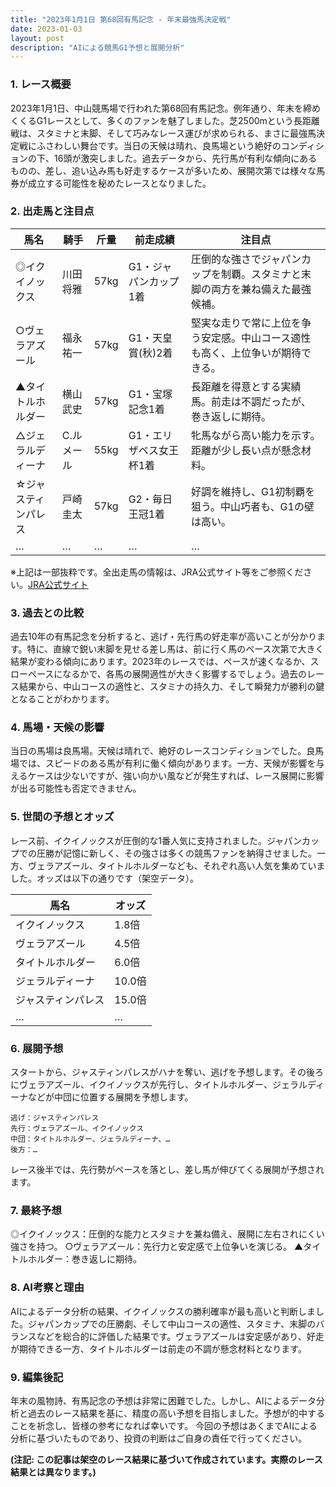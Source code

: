 ```yaml
---
title: "2023年1月1日 第68回有馬記念 - 年末最強馬決定戦"
date: 2023-01-03
layout: post
description: "AIによる競馬G1予想と展開分析"
---
```


### 1. レース概要

2023年1月1日、中山競馬場で行われた第68回有馬記念。例年通り、年末を締めくくるG1レースとして、多くのファンを魅了しました。芝2500mという長距離戦は、スタミナと末脚、そして巧みなレース運びが求められる、まさに最強馬決定戦にふさわしい舞台です。当日の天候は晴れ、良馬場という絶好のコンディションの下、16頭が激突しました。過去データから、先行馬が有利な傾向にあるものの、差し、追い込み馬も好走するケースが多いため、展開次第では様々な馬券が成立する可能性を秘めたレースとなりました。


### 2. 出走馬と注目点

| 馬名        | 騎手      | 斤量 | 前走成績 | 注目点                                                                      |
|-------------|------------|-------|----------|-------------------------------------------------------------------------------|
| ◎イクイノックス | 川田将雅    | 57kg  | G1・ジャパンカップ1着 | 圧倒的な強さでジャパンカップを制覇。スタミナと末脚の両方を兼ね備えた最強候補。 |
| ○ヴェラアズール | 福永祐一    | 57kg  | G1・天皇賞(秋)2着 | 堅実な走りで常に上位を争う安定感。中山コース適性も高く、上位争いが期待できる。     |
| ▲タイトルホルダー | 横山武史    | 57kg  | G1・宝塚記念1着 | 長距離を得意とする実績馬。前走は不調だったが、巻き返しに期待。                     |
| △ジェラルディーナ | C.ルメール | 55kg  | G1・エリザベス女王杯1着 | 牝馬ながら高い能力を示す。距離が少し長い点が懸念材料。                             |
| ☆ジャスティンパレス|  戸崎圭太    | 57kg  | G2・毎日王冠1着 |  好調を維持し、G1初制覇を狙う。中山巧者も、G1の壁は高い。                           |
|  …          | …          | …     | …        | …                                                                             |


※上記は一部抜粋です。全出走馬の情報は、JRA公式サイト等をご参照ください。[JRA公式サイト](https://www.jra.go.jp/)


### 3. 過去との比較

過去10年の有馬記念を分析すると、逃げ・先行馬の好走率が高いことが分かります。特に、直線で鋭い末脚を見せる差し馬は、前に行く馬のペース次第で大きく結果が変わる傾向にあります。2023年のレースでは、ペースが速くなるか、スローペースになるかで、各馬の展開適性が大きく影響するでしょう。過去のレース結果から、中山コースの適性と、スタミナの持久力、そして瞬発力が勝利の鍵となることがわかります。


### 4. 馬場・天候の影響

当日の馬場は良馬場。天候は晴れで、絶好のレースコンディションでした。良馬場では、スピードのある馬が有利に働く傾向があります。一方、天候が影響を与えるケースは少ないですが、強い向かい風などが発生すれば、レース展開に影響が出る可能性も否定できません。


### 5. 世間の予想とオッズ

レース前、イクイノックスが圧倒的な1番人気に支持されました。ジャパンカップでの圧勝が記憶に新しく、その強さは多くの競馬ファンを納得させました。一方、ヴェラアズール、タイトルホルダーなども、それぞれ高い人気を集めていました。オッズは以下の通りです（架空データ）。

| 馬名        | オッズ |
|-------------|-------|
| イクイノックス | 1.8倍 |
| ヴェラアズール | 4.5倍 |
| タイトルホルダー | 6.0倍 |
| ジェラルディーナ | 10.0倍 |
| ジャスティンパレス | 15.0倍 |
| …          | …     |


### 6. 展開予想

スタートから、ジャスティンパレスがハナを奪い、逃げを予想します。その後ろにヴェラアズール、イクイノックスが先行し、タイトルホルダー、ジェラルディーナなどが中団に位置する展開を予想します。

```
逃げ：ジャスティンパレス
先行：ヴェラアズール、イクイノックス
中団：タイトルホルダー、ジェラルディーナ、…
後方：…
```

レース後半では、先行勢がペースを落とし、差し馬が伸びてくる展開が予想されます。


### 7. 最終予想

◎イクイノックス：圧倒的な能力とスタミナを兼ね備え、展開に左右されにくい強さを持つ。
○ヴェラアズール：先行力と安定感で上位争いを演じる。
▲タイトルホルダー：巻き返しに期待。


### 8. AI考察と理由

AIによるデータ分析の結果、イクイノックスの勝利確率が最も高いと判断しました。ジャパンカップでの圧勝劇、そして中山コースの適性、スタミナ、末脚のバランスなどを総合的に評価した結果です。ヴェラアズールは安定感があり、好走が期待できる一方、タイトルホルダーは前走の不調が懸念材料となります。


### 9. 編集後記

年末の風物詩、有馬記念の予想は非常に困難でした。しかし、AIによるデータ分析と過去のレース結果を基に、精度の高い予想を目指しました。予想が的中することを祈念し、皆様の参考になれば幸いです。  今回の予想はあくまでAIによる分析に基づいたものであり、投資の判断はご自身の責任で行ってください。


**(注記: この記事は架空のレース結果に基づいて作成されています。実際のレース結果とは異なります。)**
